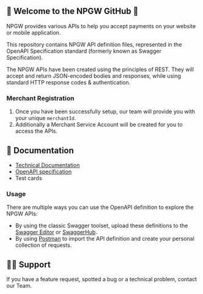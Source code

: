 ## 👋 Welcome to the NPGW GitHub 👋

NPGW provides various APIs to help you accept payments on your website or mobile application.

This repository contains NPGW API definition files, represented in the OpenAPI Specification standard (formerly known as Swagger Specification).

The NPGW APIs have been created using the principles of REST. They will accept and return JSON-encoded bodies and responses, while using standard HTTP response codes & authentication.

### Merchant Registration

1. Once you have been successfully setup, our team will provide you with your unique `merchantId`.
2. Additionally a Merchant Service Account will be created for you to access the APIs.

## 📜 Documentation

* [Technical Documentation](https://npgw.github.io/npgw-api-specification/)
* [OpenAPI specification](https://editor.swagger.io/?url=https://raw.githubusercontent.com/NPGW/npgw-api-specification/main/api-merchant.yaml)
* Test cards

### Usage

There are multiple ways you can use the OpenAPI definition to explore the NPGW APIs:

* By using the classic Swagger toolset, upload these definitions to the [Swagger Editor](http://editor.swagger.io/) or [SwaggerHub](https://swaggerhub.com/).
* By using [Postman](https://www.getpostman.com/postman) to import the API definition and create your personal collection of requests.

## 👩‍💻 Support

If you have a feature request, spotted a bug or a technical problem, contact our Team.
